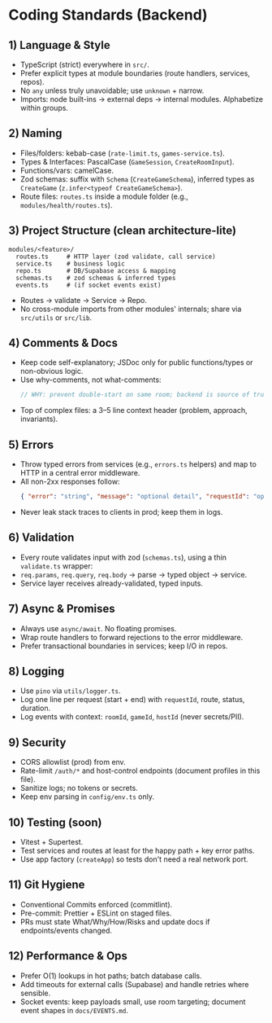 # Coding Standards (Backend)

## 1) Language & Style

- TypeScript (strict) everywhere in `src/`.
- Prefer explicit types at module boundaries (route handlers, services, repos).
- No `any` unless truly unavoidable; use `unknown` + narrow.
- Imports: node built-ins → external deps → internal modules. Alphabetize within groups.

## 2) Naming

- Files/folders: kebab-case (`rate-limit.ts`, `games-service.ts`).
- Types & Interfaces: PascalCase (`GameSession`, `CreateRoomInput`).
- Functions/vars: camelCase.
- Zod schemas: suffix with `Schema` (`CreateGameSchema`), inferred types as `CreateGame` (`z.infer<typeof CreateGameSchema>`).
- Route files: `routes.ts` inside a module folder (e.g., `modules/health/routes.ts`).

## 3) Project Structure (clean architecture-lite)

```
modules/<feature>/
  routes.ts     # HTTP layer (zod validate, call service)
  service.ts    # business logic
  repo.ts       # DB/Supabase access & mapping
  schemas.ts    # zod schemas & inferred types
  events.ts     # (if socket events exist)
```

- Routes → validate → Service → Repo.
- No cross-module imports from other modules' internals; share via `src/utils` or `src/lib`.

## 4) Comments & Docs

- Keep code self-explanatory; JSDoc only for public functions/types or non-obvious logic.
- Use why-comments, not what-comments:
  ```typescript
  // WHY: prevent double-start on same room; backend is source of truth
  ```
- Top of complex files: a 3–5 line context header (problem, approach, invariants).

## 5) Errors

- Throw typed errors from services (e.g., `errors.ts` helpers) and map to HTTP in a central error middleware.
- All non-2xx responses follow:
  ```json
  { "error": "string", "message": "optional detail", "requestId": "optional" }
  ```
- Never leak stack traces to clients in prod; keep them in logs.

## 6) Validation

- Every route validates input with zod (`schemas.ts`), using a thin `validate.ts` wrapper:
- `req.params`, `req.query`, `req.body` → parse → typed object → service.
- Service layer receives already-validated, typed inputs.

## 7) Async & Promises

- Always use `async/await`. No floating promises.
- Wrap route handlers to forward rejections to the error middleware.
- Prefer transactional boundaries in services; keep I/O in repos.

## 8) Logging

- Use `pino` via `utils/logger.ts`.
- Log one line per request (start + end) with `requestId`, route, status, duration.
- Log events with context: `roomId`, `gameId`, `hostId` (never secrets/PII).

## 9) Security

- CORS allowlist (prod) from env.
- Rate-limit `/auth/*` and host-control endpoints (document profiles in this file).
- Sanitize logs; no tokens or secrets.
- Keep env parsing in `config/env.ts` only.

## 10) Testing (soon)

- Vitest + Supertest.
- Test services and routes at least for the happy path + key error paths.
- Use app factory (`createApp`) so tests don't need a real network port.

## 11) Git Hygiene

- Conventional Commits enforced (commitlint).
- Pre-commit: Prettier + ESLint on staged files.
- PRs must state What/Why/How/Risks and update docs if endpoints/events changed.

## 12) Performance & Ops

- Prefer O(1) lookups in hot paths; batch database calls.
- Add timeouts for external calls (Supabase) and handle retries where sensible.
- Socket events: keep payloads small, use room targeting; document event shapes in `docs/EVENTS.md`.
